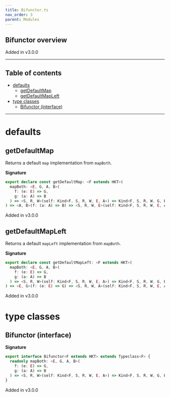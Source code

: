 ```yaml
---
title: Bifunctor.ts
nav_order: 3
parent: Modules
---
```


## Bifunctor overview

Added in v3.0.0

---

<h2 class="text-delta">Table of contents</h2>

- [defaults](#defaults)
  - [getDefaultMap](#getdefaultmap)
  - [getDefaultMapLeft](#getdefaultmapleft)
- [type classes](#type-classes)
  - [Bifunctor (interface)](#bifunctor-interface)

---

# defaults

## getDefaultMap

Returns a default `map` implementation from `mapBoth`.

**Signature**

```ts
export declare const getDefaultMap: <F extends HKT>(
  mapBoth: <E, G, A, B>(
    f: (e: E) => G,
    g: (a: A) => B
  ) => <S, R, W>(self: Kind<F, S, R, W, E, A>) => Kind<F, S, R, W, G, B>
) => <A, B>(f: (a: A) => B) => <S, R, W, E>(self: Kind<F, S, R, W, E, A>) => Kind<F, S, R, W, E, B>
```

Added in v3.0.0

## getDefaultMapLeft

Returns a default `mapLeft` implementation from `mapBoth`.

**Signature**

```ts
export declare const getDefaultMapLeft: <F extends HKT>(
  mapBoth: <E, G, A, B>(
    f: (e: E) => G,
    g: (a: A) => B
  ) => <S, R, W>(self: Kind<F, S, R, W, E, A>) => Kind<F, S, R, W, G, B>
) => <E, G>(f: (e: E) => G) => <S, R, W, A>(self: Kind<F, S, R, W, E, A>) => Kind<F, S, R, W, G, A>
```

Added in v3.0.0

# type classes

## Bifunctor (interface)

**Signature**

```ts
export interface Bifunctor<F extends HKT> extends Typeclass<F> {
  readonly mapBoth: <E, G, A, B>(
    f: (e: E) => G,
    g: (a: A) => B
  ) => <S, R, W>(self: Kind<F, S, R, W, E, A>) => Kind<F, S, R, W, G, B>
}
```

Added in v3.0.0
